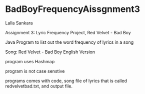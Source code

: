# BadBoyFrequencyAissgnment3
Lalla Sankara

Assignment 3: Lyric Frequency Project, Red Velvet - Bad Boy 

Java Program to list out the word frequency of lyrics in a song

Song: Red Velvet - Bad Boy English Version 

program uses Hashmap

program is not case senstive 

programs comes with code, song file of lyrics that is called redvelvetbad.txt, and output file. 
